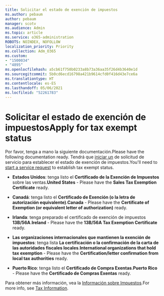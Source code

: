 ```yaml
---
title: Solicitar el estado de exención de impuestos
ms.author: pebaum
author: pebaum
manager: scotv
ms.audience: Admin
ms.topic: article
ms.service: o365-administration
ROBOTS: NOINDEX, NOFOLLOW
localization_priority: Priority
ms.collection: Adm_O365
ms.custom:
- "1500034"
- "4895"
ms.openlocfilehash: a5cb61f750b0233a8b73a36aa35f26d4b3640e1d
ms.sourcegitcommit: 5b0cd6ecd16798a421b9614cfd0f416d43e7ce6a
ms.translationtype: HT
ms.contentlocale: es-ES
ms.lasthandoff: 05/06/2021
ms.locfileid: "52261783"
---
```

# <a name="apply-for-tax-exempt-status"></a><span data-ttu-id="569fd-102">Solicitar el estado de exención de impuestos</span><span class="sxs-lookup"><span data-stu-id="569fd-102">Apply for tax exempt status</span></span>

<span data-ttu-id="569fd-103">Por favor, tenga a mano la siguiente documentación.</span><span class="sxs-lookup"><span data-stu-id="569fd-103">Please have the following documentation ready.</span></span> <span data-ttu-id="569fd-104">Tendrá que [iniciar un](/microsoft-365/admin/contact-support-for-business-products) de solicitud de servicio para establecer el estado de exención de impuestos.</span><span class="sxs-lookup"><span data-stu-id="569fd-104">You'll need to [start a service request](/microsoft-365/admin/contact-support-for-business-products) to establish tax exempt status.</span></span>

- <span data-ttu-id="569fd-105">**Estados Unidos**: tenga listo el **Certificado de la Exención de Impuestos** sobre las ventas.</span><span class="sxs-lookup"><span data-stu-id="569fd-105">**United States** - Please have the **Sales Tax Exemption Certificate** ready.</span></span>

- <span data-ttu-id="569fd-106">**Canadá**: tenga listo el **Certificado de Exención (o la letra de autorización equivalente)**.</span><span class="sxs-lookup"><span data-stu-id="569fd-106">**Canada** - Please have the **Certificate of Exemption (or equivalent letter of authorization)** ready.</span></span>

- <span data-ttu-id="569fd-107">**Irlanda**: tenga preparado el certificado de exención de impuestos **13B/56A**.</span><span class="sxs-lookup"><span data-stu-id="569fd-107">**Ireland** - Please have the **13B/56A Tax Exemption Certificate** ready.</span></span>

- <span data-ttu-id="569fd-108">**Las organizaciones internacionales que mantienen la exención de impuestos**: tenga lista **La certificación o la confirmación de la carta de las autoridades fiscales locales**.</span><span class="sxs-lookup"><span data-stu-id="569fd-108">**International organizations that hold tax exemption** - Please have the **Certification/letter confirmation from local tax authorities** ready.</span></span>

- <span data-ttu-id="569fd-109">**Puerto Rico**: tenga listo el **Certificado de Compra Exentas**.</span><span class="sxs-lookup"><span data-stu-id="569fd-109">**Puerto Rico** - Please have the **Certificado de Compras Exentas** ready.</span></span>

<span data-ttu-id="569fd-110">Para obtener más información, vea la [Información sobre Impuestos](https://docs.microsoft.com/microsoft-365/commerce/billing-and-payments/tax-information).</span><span class="sxs-lookup"><span data-stu-id="569fd-110">For more info, see [Tax Information](https://docs.microsoft.com/microsoft-365/commerce/billing-and-payments/tax-information).</span></span>
